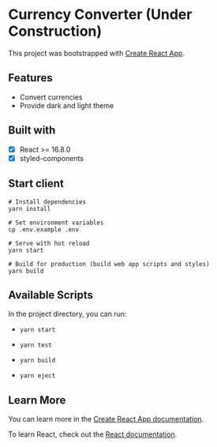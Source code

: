 # Currency Converter (Under Construction)

This project was bootstrapped with [Create React App](https://github.com/facebook/create-react-app).
## Features
* Convert currencies
* Provide dark and light theme

## Built with
* [x] React >= 16.8.0
* [x] styled-components

## Start client
```
# Install dependencies
yarn install

# Set environment variables
cp .env.example .env

# Serve with hot reload
yarn start

# Build for production (build web app scripts and styles)
yarn build

```
## Available Scripts

In the project directory, you can run:

* `yarn start`

* `yarn test`

* `yarn build`

* `yarn eject`

## Learn More

You can learn more in the [Create React App documentation](https://facebook.github.io/create-react-app/docs/getting-started).

To learn React, check out the [React documentation](https://reactjs.org/).
